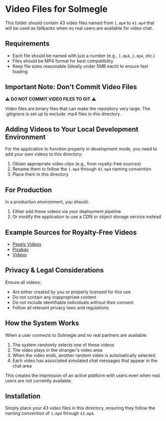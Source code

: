 # Video Files for Solmegle

This folder should contain 43 video files named from `1.mp4` to `43.mp4` that will be used as fallbacks when no real users are available for video chat.

## Requirements

- Each file should be named with just a number (e.g., `1.mp4`, `2.mp4`, etc.)
- Files should be MP4 format for best compatibility
- Keep file sizes reasonable (ideally under 5MB each) to ensure fast loading

## Important Note: Don't Commit Video Files

⚠️ **DO NOT COMMIT VIDEO FILES TO GIT** ⚠️

Video files are binary files that can make the repository very large. The .gitignore is set up to exclude .mp4 files in this directory.

## Adding Videos to Your Local Development Environment

For the application to function properly in development mode, you need to add your own videos to this directory:

1. Obtain appropriate video clips (e.g., from royalty-free sources)
2. Rename them to follow the `1.mp4` through `43.mp4` naming convention
3. Place them in this directory

## For Production

In a production environment, you should:

1. Either add these videos via your deployment pipeline
2. Or modify the application to use a CDN or object storage service instead

## Example Sources for Royalty-Free Videos

- [Pexels Videos](https://www.pexels.com/videos/)
- [Pixabay](https://pixabay.com/videos/)
- [Videvo](https://www.videvo.net/free-stock-videos/)

## Privacy & Legal Considerations

Ensure all videos:
- Are either created by you or properly licensed for this use
- Do not contain any inappropriate content
- Do not include identifiable individuals without their consent
- Follow all relevant privacy laws and regulations

## How the System Works

When a user connects to Solmegle and no real partners are available:
1. The system randomly selects one of these videos
2. The video plays in the stranger's video area
3. When the video ends, another random video is automatically selected
4. Each video has associated simulated chat messages that appear in the chat area

This creates the impression of an active platform with users even when real users are not currently available.

## Installation

Simply place your 43 video files in this directory, ensuring they follow the naming convention of `1.mp4` through `43.mp4`. 